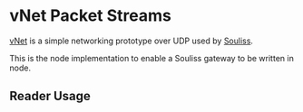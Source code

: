 vNet Packet Streams
===================

[vNet](https://github.com/souliss/souliss/wiki/vNet%20Details) is a simple networking prototype over UDP used by [Souliss](https://github.com/souliss/souliss).

This is the node implementation to enable a Souliss gateway to be written in
node.

Reader Usage
------------

```javascript
```
